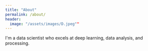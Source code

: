 ```yaml
---
title: "About"
permalink: /about/
header:
  image: "/assets/images/D.jpeg""
---
```


I'm a data scientist who excels at deep learning, data analysis, and processing.

